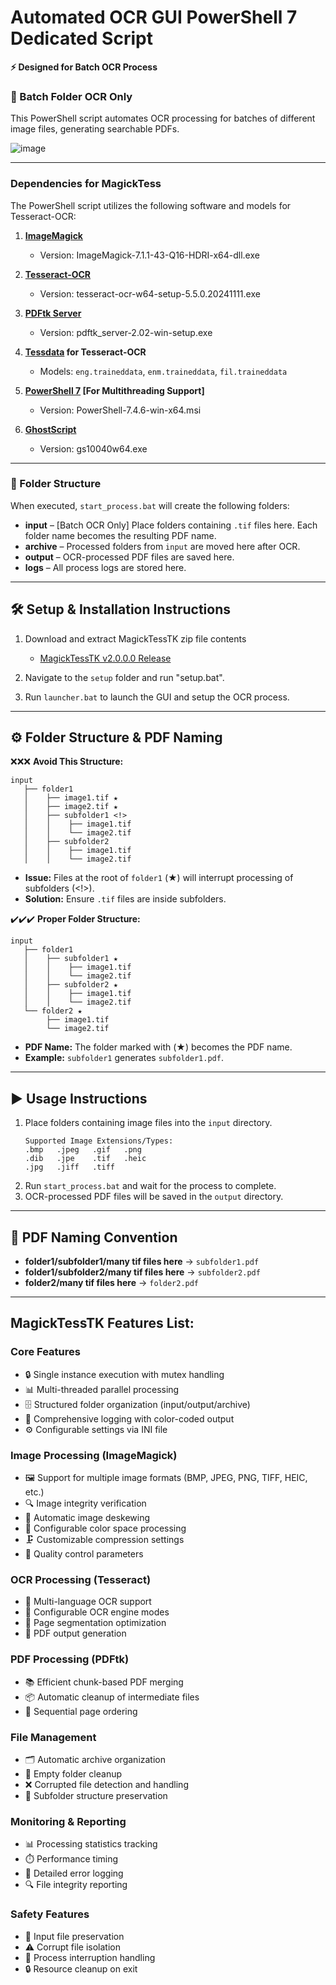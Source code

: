 # Automated OCR GUI PowerShell 7 Dedicated Script

**⚡ Designed for Batch OCR Process**

### 🚀 Batch Folder OCR Only

This PowerShell script automates OCR processing for batches of different image files, generating searchable PDFs.

![image](https://github.com/user-attachments/assets/28d549bc-8e6c-4962-88a3-632fdfdaed63)

---
### Dependencies for MagickTess

The PowerShell script utilizes the following software and models for Tesseract-OCR:

1. **[ImageMagick](https://imagemagick.org)**  
   - Version: ImageMagick-7.1.1-43-Q16-HDRI-x64-dll.exe  

2. **[Tesseract-OCR](https://github.com/UB-Mannheim/tesseract/wiki)**  
   - Version: tesseract-ocr-w64-setup-5.5.0.20241111.exe
  
3. **[PDFtk Server](https://www.pdflabs.com/tools/pdftk-server/)**
   - Version: pdftk_server-2.02-win-setup.exe

4. **[Tessdata](https://github.com/tesseract-ocr/tessdata/tree/main) for Tesseract-OCR**  
   - Models: `eng.traineddata`, `enm.traineddata`, `fil.traineddata`
   
5. **[PowerShell 7](https://github.com/PowerShell/PowerShell) [For Multithreading Support]**
   - Version: PowerShell-7.4.6-win-x64.msi
  
6. **[GhostScript](https://ghostscript.com/releases/gsdnld.html)**
   - Version: gs10040w64.exe

---
### 📂 Folder Structure
When executed, `start_process.bat` will create the following folders:

- **input** – [Batch OCR Only] Place folders containing `.tif` files here. Each folder name becomes the resulting PDF name.
- **archive** – Processed folders from `input` are moved here after OCR.
- **output** – OCR-processed PDF files are saved here.
- **logs** – All process logs are stored here.

---
## 🛠️ Setup & Installation Instructions

1. Download and extract MagickTessTK zip file contents
   - [MagickTessTK v2.0.0.0 Release](https://github.com/NeoMatrix14241/MagickTessTK/releases/download/MagickTessTK-v2.0.0.0/MagickTessTK-v2.0.0.0.zip)

2. Navigate to the `setup` folder and run "setup.bat".

3. Run `launcher.bat` to launch the GUI and setup the OCR process.

---
## ⚙️ Folder Structure & PDF Naming

❌❌❌ **Avoid This Structure:**
```
input
   ├── folder1
   │    ├── image1.tif ★
   │    ├── image2.tif ★
   │    ├── subfolder1 <!>
   │    │    ├── image1.tif
   │    │    └── image2.tif
   │    ├── subfolder2
   │    │    ├── image1.tif
   │    │    └── image2.tif
```
- **Issue:** Files at the root of `folder1` (★) will interrupt processing of subfolders (<!>).
- **Solution:** Ensure `.tif` files are inside subfolders.

✔️✔️✔️ **Proper Folder Structure:**
```
input
   ├── folder1
   │    ├── subfolder1 ★
   │    │    ├── image1.tif
   │    │    └── image2.tif
   │    ├── subfolder2 ★
   │    │    ├── image1.tif
   │    │    └── image2.tif
   └── folder2 ★
        ├── image1.tif
        └── image2.tif
```
- **PDF Name:** The folder marked with (★) becomes the PDF name.
- **Example:** `subfolder1` generates `subfolder1.pdf`.

---
## ▶️ Usage Instructions

1. Place folders containing image files into the `input` directory.
   ```
   Supported Image Extensions/Types:
   .bmp   .jpeg   .gif   .png
   .dib   .jpe    .tif   .heic
   .jpg   .jiff   .tiff
   ```
3. Run `start_process.bat` and wait for the process to complete.
4. OCR-processed PDF files will be saved in the `output` directory.

---
## 📄 PDF Naming Convention

- **folder1/subfolder1/many tif files here** → `subfolder1.pdf`
- **folder1/subfolder2/many tif files here** → `subfolder2.pdf`
- **folder2/many tif files here** → `folder2.pdf`

---
## MagickTessTK Features List:

### Core Features
- 🔒 Single instance execution with mutex handling
- 📊 Multi-threaded parallel processing
- 🗄️ Structured folder organization (input/output/archive)
- 📝 Comprehensive logging with color-coded output
- ⚙️ Configurable settings via INI file

### Image Processing (ImageMagick)
- 🖼️ Support for multiple image formats (BMP, JPEG, PNG, TIFF, HEIC, etc.)
- 🔍 Image integrity verification
- 📐 Automatic image deskewing
- 🎨 Configurable color space processing
- 🗜️ Customizable compression settings
- 🔧 Quality control parameters

### OCR Processing (Tesseract)
- 📖 Multi-language OCR support
- 🎯 Configurable OCR engine modes
- 📑 Page segmentation optimization
- 📄 PDF output generation

### PDF Processing (PDFtk)
- 📚 Efficient chunk-based PDF merging
- 📦 Automatic cleanup of intermediate files
- 📎 Sequential page ordering

### File Management
- 🗂️ Automatic archive organization
- 🧹 Empty folder cleanup
- ❌ Corrupted file detection and handling
- 📁 Subfolder structure preservation

### Monitoring & Reporting
- 📊 Processing statistics tracking
- ⏱️ Performance timing
- 📝 Detailed error logging
- 🔍 File integrity reporting

### Safety Features
- 💾 Input file preservation
- ⚠️ Corrupt file isolation
- 🔄 Process interruption handling
- 🔒 Resource cleanup on exit
